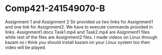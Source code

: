 # Comp421-241549070-B
Assignment 1 and Assignment 2
Sir provided us two links for Assignment1 and one link for Assignment2. We have to execute commands provided in links. Assignment1.docs Task1.mp4 and Task2.mp4 are Asignment1 files while rest of the files are Assignment2 files. I made videos on Linux through kazam so i think you should install kazam on your Linux system too then video will be played. 
